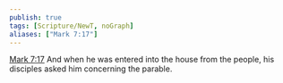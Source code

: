 ```yaml
---
publish: true
tags: [Scripture/NewT, noGraph]
aliases: ["Mark 7:17"]
---
```

[Mark 7:17](https://churchofjesuschrist.org/study/scriptures/nt/mark/7?lang=eng&id=p17#p17) And when he was entered into the house from the people, his disciples asked him concerning the parable.
